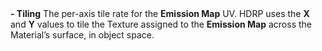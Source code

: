 <tr>
<td><strong>- Tiling</strong></td>
<td>The per-axis tile rate for the <strong>Emission Map</strong> UV. HDRP uses the <strong>X</strong> and <strong>Y</strong> values to tile the Texture assigned to the <strong>Emission Map</strong> across the Material’s surface, in object space.</td>
</tr>
